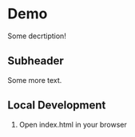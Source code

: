 # Demo

Some decrtiption!

## Subheader

Some more text.

## Local Development

1. Open index.html in your browser

